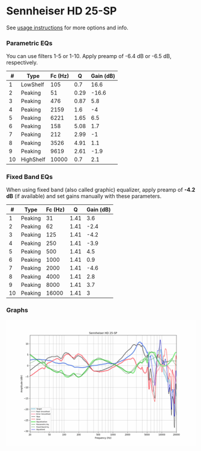 # Sennheiser HD 25-SP
See [usage instructions](https://github.com/jaakkopasanen/AutoEq#usage) for more options and info.

### Parametric EQs
You can use filters 1-5 or 1-10. Apply preamp of -6.4 dB or -6.5 dB, respectively.

|   # | Type      |   Fc (Hz) |    Q |   Gain (dB) |
|-----|-----------|-----------|------|-------------|
|   1 | LowShelf  |       105 | 0.7  |        16.6 |
|   2 | Peaking   |        51 | 0.29 |       -16.6 |
|   3 | Peaking   |       476 | 0.87 |         5.8 |
|   4 | Peaking   |      2159 | 1.6  |        -4   |
|   5 | Peaking   |      6221 | 1.65 |         6.5 |
|   6 | Peaking   |       158 | 5.08 |         1.7 |
|   7 | Peaking   |       212 | 2.99 |        -1   |
|   8 | Peaking   |      3526 | 4.91 |         1.1 |
|   9 | Peaking   |      9619 | 2.61 |        -1.9 |
|  10 | HighShelf |     10000 | 0.7  |         2.1 |

### Fixed Band EQs
When using fixed band (also called graphic) equalizer, apply preamp of **-4.2 dB** (if available) and set gains manually with these parameters.

|   # | Type    |   Fc (Hz) |    Q |   Gain (dB) |
|-----|---------|-----------|------|-------------|
|   1 | Peaking |        31 | 1.41 |         3.6 |
|   2 | Peaking |        62 | 1.41 |        -2.4 |
|   3 | Peaking |       125 | 1.41 |        -4.2 |
|   4 | Peaking |       250 | 1.41 |        -3.9 |
|   5 | Peaking |       500 | 1.41 |         4.5 |
|   6 | Peaking |      1000 | 1.41 |         0.9 |
|   7 | Peaking |      2000 | 1.41 |        -4.6 |
|   8 | Peaking |      4000 | 1.41 |         2.8 |
|   9 | Peaking |      8000 | 1.41 |         3.7 |
|  10 | Peaking |     16000 | 1.41 |         3   |

### Graphs
![](./Sennheiser%20HD%2025-SP.png)
